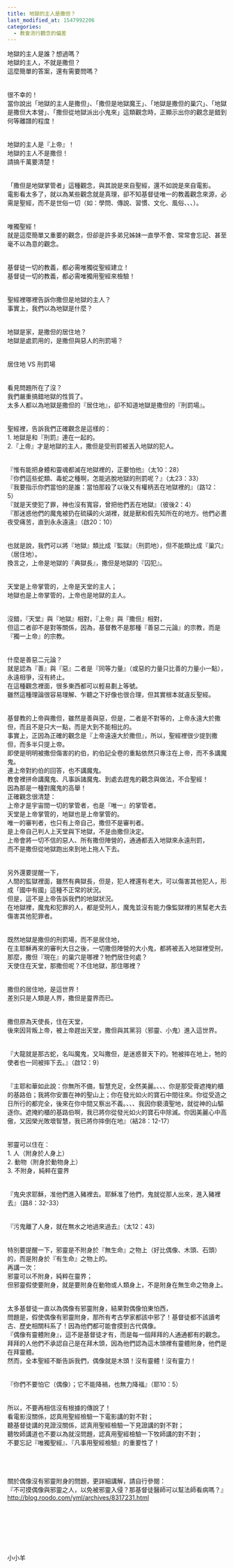 ```yaml
---
title: 地獄的主人是撒但？
last_modified_at: 1547992206
categories:
  - 教會流行觀念的偏差
---
```


地獄的主人是誰？想過嗎？<br><!--more-->地獄的主人，不就是撒但？<br>這麼簡單的答案，還有需要問嗎？<br><br><br>很不幸的！<br>當你說出「地獄的主人是撒但」、「撒但是地獄魔王」、「地獄是撒但的巢穴」、「地獄是撒但大本營」、「撒但從地獄派出小鬼來」這類觀念時，正顯示出你的觀念是錯到何等離譜的程度！<br><br><br>地獄的主人是『上帝』！<br>地獄的主人不是撒但！<br>請搞千萬要清楚！<br><br><br>「撒但是地獄掌管者」這種觀念，與其說是來自聖經，還不如說是來自電影。<br>電影看太多了，就以為某些觀念就是真理，卻不知基督徒唯一的教義觀念來源，必需是聖經，而不是世俗一切（如：學問、傳說、習慣、文化、風俗、、、）。<br><br><br>唯獨聖經！<br>就是這麼簡單又重要的觀念，但卻是許多弟兄姊妹一直學不會、常常會忘記、甚至毫不以為意的觀念。<br><br><br>基督徒一切的教義，都必需唯獨從聖經建立！<br>基督徒一切的教義，都必需唯獨用聖經來檢驗！<br><br><br>聖經裡哪裡告訴你撒但是地獄的主人？<br>事實上，我們以為地獄是什麼？<br><br><br>地獄是家，是撒但的居住地？<br>地獄是處罰用的，是撒但與惡人的刑罰場？<br><br><br>居住地  VS  刑罰場<br><br><br>看見問題所在了沒？<br>我們嚴重搞錯地獄的性質了。<br>太多人都以為地獄是撒但的『居住地』，卻不知道地獄是撒但的『刑罰場』。<br><br><br>聖經裡，告訴我們正確觀念是這樣的：<br>1. 地獄是和『刑罰』連在一起的。<br>2.『上帝』才是地獄的主人，撒但是受刑罰被丟入地獄的犯人。<br><br><br>『惟有能把身體和靈魂都滅在地獄裡的，正要怕他』（太10：28）<br>『你們這些蛇類、毒蛇之種啊，怎能逃脫地獄的刑罰呢？』（太23：33）<br>『我要指示你們當怕的是誰：當怕那殺了以後又有權柄丟在地獄裡的』（路12：5）<br>『就是天使犯了罪，神也沒有寬容，曾把他們丟在地獄』（彼後2：4）<br>『那迷惑他們的魔鬼被扔在硫磺的火湖裡，就是獸和假先知所在的地方。他們必晝夜受痛苦，直到永永遠遠』（啟20：10）<br><br><br>也就是說，我們可以將『地獄』類比成『監獄』（刑罰地），但不能類比成『巢穴』（居住地）。<br>換言之，上帝是地獄的『典獄長』，撒但是地獄的『囚犯』。<br><br><br>天堂是上帝掌管的，上帝是天堂的主人；<br>地獄也是上帝掌管的，上帝也是地獄的主人。<br><br><br>沒錯，『天堂』與『地獄』相對，『上帝』與『撒但』相對，<br>但這二者卻不是對等關係，因為，基督教不是那種『善惡二元論』的宗教，而是『獨一上帝』的宗教。<br><br><br>什麼是善惡二元論？<br>就是認為『善』與『惡』二者是『同等力量』（或惡的力量只比善的力量小一點），永遠相爭，沒有終止。<br>在這種觀念裡面，很多東西都可以輕易劃上等號。<br>雖然這種理論很容易理解、乍聽之下好像也很合理，但其實根本就違反聖經。<br><br><br>基督教的上帝與撒但，雖然是善與惡，但是，二者是不對等的，上帝永遠大於撒但，而且不是只大一點，而是大到不能相比的。<br>事實上，正因為正確的觀念是『上帝遠遠大於撒但』，所以，聖經裡很少提到撒但，而多半只提上帝。<br>即使是明明被撒但傷害的約伯，約伯記全卷的重點依然只專注在上帝，而不多講魔鬼。<br>連上帝對約伯的回答，也不講魔鬼。<br>教會裡拼命講魔鬼、凡事訴諸魔鬼、到處去趕鬼的觀念與做法，不合聖經！<br>因為那是一種對魔鬼的高舉！<br>正確觀念很清楚：<br>上帝才是宇宙間一切的掌管者，也是『唯一』的掌管者。<br>天堂是上帝掌管的，地獄也是上帝掌管的。<br>唯一的審判者，也只有上帝自己，撒但不是審判者。<br>是上帝自己判人上天堂與下地獄，不是由撒但決定。<br>上帝會將一切不信的惡人、所有撒但陣營的，通通都丟入地獄來永遠刑罰，<br>而不是撒但從地獄跑出來到地上拖人下去。<br><br><br>另外還要提醒一下，<br>人間的監獄裡面，雖然有典獄長，但是，犯人裡還有老大，可以傷害其他犯人，形成「國中有國」這種不正常的狀況。<br>但是，這不是上帝告訴我們的地獄狀況。<br>在地獄裡，魔鬼和犯罪的人，都是受刑人，魔鬼並沒有能力像監獄裡的黑幫老大去傷害其他犯罪者。<br><br><br>既然地獄是撒但的刑罰場，而不是居住地，<br>在主耶穌再來的審判大日之後，一切撒但陣營的大小鬼，都將被丟入地獄裡受刑，<br>那麼，撒但『現在』的巢穴是哪裡？牠們居住何處？<br>天使住在天堂，那撒但呢？不住地獄，那住哪裡？<br><br><br>撒但的居住地，是這世界！<br>差別只是人類是人界，撒但是靈界而已。<br><br><br>撒但原為天使長，住在天堂，<br>後來因背叛上帝，被上帝趕出天堂，撒但與其黨羽（邪靈、小鬼）進入這世界。<br><br><br>『大龍就是那古蛇，名叫魔鬼，又叫撒但，是迷惑普天下的。牠被摔在地上，牠的使者也一同被摔下去。』（啟12：9）<br><br><br>『主耶和華如此說：你無所不備，智慧充足，全然美麗。、、、你是那受膏遮掩約櫃的基路伯；我將你安置在神的聖山上；你在發光如火的寶石中間往來。你從受造之日所行的都完全，後來在你中間又察出不義。、、、我因你褻瀆聖地，就從神的山驅逐你。遮掩約櫃的基路伯啊，我已將你從發光如火的寶石中除滅。你因美麗心中高傲，又因榮光敗壞智慧，我已將你摔倒在地』（結28：12-17）<br><br><br>邪靈可以住在：<br>1.	人（附身於人身上）<br>2.	動物（附身於動物身上）<br>3.	不附身，純粹在靈界<br><br><br>『鬼央求耶穌，准他們進入豬裡去。耶穌准了他們，鬼就從那人出來，進入豬裡去』（路8：32-33）<br><br><br>『污鬼離了人身，就在無水之地過來過去』（太12：43）<br><br><br>特別要提醒一下，邪靈是不附身於『無生命』之物上（好比偶像、木頭、石頭）的，而是附身於『有生命』之物上的。<br>再講一次：<br>邪靈可以不附身，純粹在靈界；<br>但邪靈假使要附身，就是要附身在動物或人類身上，不是附身在無生命之物身上。<br><br><br>太多基督徒一直以為偶像有邪靈附身，結果對偶像怕東怕西，<br>問題是，假使偶像有邪靈附身，那所有考古學家都該中邪了！基督徒都不該讀考古、歷史相關科系了！因為他們都可能會摸到古代偶像。<br>『偶像有靈體附身』，這不是基督徒才有，而是每一個拜拜的人通通都有的觀念。<br>拜拜的人他們不承認自己是在拜木頭，因為他們認為這木頭裡有靈體附身，他們是在拜靈體。<br>然而，全本聖經不斷告訴我們，偶像就是木頭！沒有靈體！沒有靈力！<br><br><br>『你們不要怕它（偶像）；它不能降禍，也無力降福』（耶10：5）<br><br><br>所以，不要再相信沒有根據的傳說了！<br>看電影沒關係，認真用聖經檢驗一下電影講的對不對；<br>聽基督徒講的見證沒關係，認真用聖經檢驗一下見證講的對不對；<br>聽牧師講道也不要以為就沒問題，認真用聖經檢驗一下牧師講的對不對；<br>不要忘記『唯獨聖經』、『凡事用聖經檢驗』的重要性了！<br><br><br><br><br>關於偶像沒有邪靈附身的問題，更詳細講解，請自行參閱：<br>『不可摸偶像與邪靈之人，以免被邪靈入侵？那基督徒醫師可以幫法師看病嗎？』<br>http://blog.roodo.com/yml/archives/8317231.html<br><br><br><br><br><br><br><br>小小羊<br><br><br><br><br><br><br>
